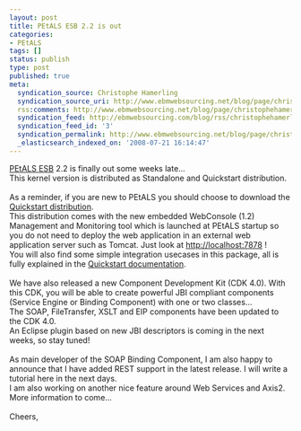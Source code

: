 ```yaml
---
layout: post
title: PEtALS ESB 2.2 is out
categories:
- PEtALS
tags: []
status: publish
type: post
published: true
meta:
  syndication_source: Christophe Hamerling
  syndication_source_uri: http://www.ebmwebsourcing.net/blog/page/christophehamerling
  rss:comments: http://www.ebmwebsourcing.net/blog/page/christophehamerling?anchor=petals_esb_2_2_is
  syndication_feed: http://ebmwebsourcing.com/blog/rss/christophehamerling
  syndication_feed_id: '3'
  syndication_permalink: http://www.ebmwebsourcing.net/blog/page/christophehamerling?entry=petals_esb_2_2_is
  _elasticsearch_indexed_on: '2008-07-21 16:14:47'
---
```

<a title="PEtALS ESB" href="http://petals.ow2.org" id="m">PEtALS ESB</a> 2.2 is finally out some weeks late...<br />This kernel version is distributed as Standalone and Quickstart distribution.<br /><br />As a reminder, if you are new to PEtALS you should choose to download the <a title="Download the Quickstart distribution from OW2" href="http://forge.objectweb.org/project/download.php?group_id=213&amp;file_id=11057" id="so-5">Quickstart distribution</a>.<br />This distribution comes with the new embedded WebConsole (1.2) Management and Monitoring tool which is launched at PEtALS startup so you do not need to deploy the web application in an external web application server such as Tomcat. Just look at <a title="http://localhost:7878" href="http://localhost:7878" id="au.n">http://localhost:7878</a> !<br />You will also find some simple integration usecases in this package, all is fully explained in the <a title="Quickstart documentation" href="http://forge.objectweb.org/project/download.php?group_id=213&amp;file_id=11058" id="ccf3">Quickstart documentation</a>.<br /><br />We have also released a new Component Development Kit (CDK 4.0). With this CDK, you will be able to create powerful JBI compliant components (Service Engine or Binding Component) with one or two classes...<br />The SOAP, FileTransfer, XSLT and EIP components have been updated to the CDK 4.0.<br />            An Eclipse plugin based on new JBI descriptors is coming in the next weeks, so stay tuned!<br /><br />As main developer of the SOAP Binding Component, I am also happy to announce that I have added REST support in the latest release. I will write a tutorial here in the next days.<br />I am also working on another nice feature around Web Services and Axis2. More information to come...<br /><br />Cheers,<br /><br /><br /><br /><br /><br /><br /><br />
